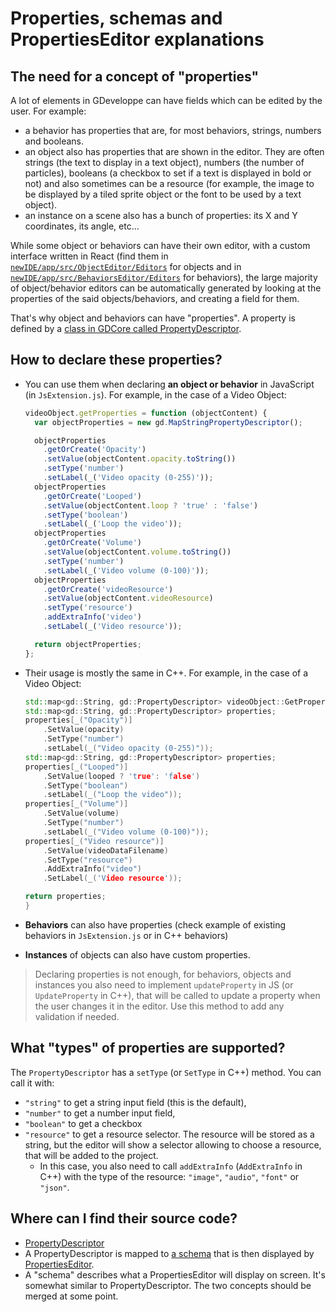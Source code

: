 # Properties, schemas and PropertiesEditor explanations

## The need for a concept of "properties"

A lot of elements in GDeveloppe can have fields which can be edited by the user. For example:
* a behavior has properties that are, for most behaviors, strings, numbers and booleans.
* an object also has properties that are shown in the editor. They are often strings (the text to display in a text object), numbers (the number of particles), booleans (a checkbox to set if a text is displayed in bold or not) and also sometimes can be a resource (for example, the image to be displayed by a tiled sprite object or the font to be used by a text object).
* an instance on a scene also has a bunch of properties: its X and Y coordinates, its angle, etc...

While some object or behaviors can have their own editor, with a custom interface written in React (find them in [`newIDE/app/src/ObjectEditor/Editors`](https://github.com/4ian/GDeveloppe/tree/master/newIDE/app/src/ObjectEditor/Editors) for objects and in [`newIDE/app/src/BehaviorsEditor/Editors`](https://github.com/4ian/GDeveloppe/tree/master/newIDE/app/src/BehaviorsEditor/Editors) for behaviors), the large majority of object/behavior editors can be automatically generated by looking at the properties of the said objects/behaviors, and creating a field for them.

That's why object and behaviors can have "properties". A property is defined by a [class in GDCore called PropertyDescriptor](https://github.com/4ian/GDeveloppe/blob/master/Core/GDCore/Project/PropertyDescriptor.h).

## How to declare these properties?

* You can use them when declaring **an object or behavior** in JavaScript (in `JsExtension.js`). For example, in the case of a Video Object:

    ```js
    videoObject.getProperties = function (objectContent) {
      var objectProperties = new gd.MapStringPropertyDescriptor();

      objectProperties
        .getOrCreate('Opacity')
        .setValue(objectContent.opacity.toString())
        .setType('number')
        .setLabel(_('Video opacity (0-255)'));
      objectProperties
        .getOrCreate('Looped')
        .setValue(objectContent.loop ? 'true' : 'false')
        .setType('boolean')
        .setLabel(_('Loop the video'));
      objectProperties
        .getOrCreate('Volume')
        .setValue(objectContent.volume.toString())
        .setType('number')
        .setLabel(_('Video volume (0-100)'));
      objectProperties
        .getOrCreate('videoResource')
        .setValue(objectContent.videoResource)
        .setType('resource')
        .addExtraInfo('video')
        .setLabel(_('Video resource'));

      return objectProperties;
    };
    ```

* Their usage is mostly the same in C++. For example, in the case of a Video Object:

    ```c++
    std::map<gd::String, gd::PropertyDescriptor> videoObject::GetProperties() const {
    std::map<gd::String, gd::PropertyDescriptor> properties;
    properties[_("Opacity")]
        .SetValue(opacity)
        .SetType("number")
        .setLabel(_("Video opacity (0-255)"));
    std::map<gd::String, gd::PropertyDescriptor> properties;
    properties[_("Looped")]
        .SetValue(looped ? 'true': 'false')
        .SetType("boolean")
        .setLabel(_("Loop the video"));
    properties[_("Volume")]
        .SetValue(volume)
        .SetType("number")
        .setLabel(_("Video volume (0-100)"));
    properties[_("Video resource")]
        .SetValue(videoDataFilename)
        .SetType("resource")
        .AddExtraInfo("video")
        .SetLabel(_('Video resource'));

    return properties;
    }
    ```
* **Behaviors** can also have properties (check example of existing behaviors in `JsExtension.js` or in C++ behaviors)
* **Instances** of objects can also have custom properties.

> Declaring properties is not enough, for behaviors, objects and instances you also need to implement `updateProperty` in JS (or `UpdateProperty` in C++), that will be called to update a property when the user changes it in the editor. Use this method to add any validation if needed.

## What "types" of properties are supported?

The `PropertyDescriptor` has a `setType` (or `SetType` in C++) method. You can call it with:

* `"string"` to get a string input field (this is the default),
* `"number"` to get a number input field,
* `"boolean"` to get a checkbox
* `"resource"` to get a resource selector. The resource will be stored as a string, but the editor will show a selector allowing to choose a resource, that will be added to the project.
  * In this case, you also need to call `addExtraInfo` (`AddExtraInfo` in C++) with the type of the resource: `"image"`, `"audio"`, `"font"` or `"json"`.

## Where can I find their source code?

* [PropertyDescriptor](https://github.com/4ian/GDeveloppe/blob/master/Core/GDCore/Project/PropertyDescriptor.h)
* A PropertyDescriptor is mapped to [a schema](https://github.com/4ian/GDeveloppe/blob/bc80d1c98f22bb8aae559b1fbcb25452d9a6b9d8/newIDE/app/src/PropertiesEditor/PropertiesMapToSchema.js#L109-L124) that is then displayed by [PropertiesEditor](https://github.com/4ian/GDeveloppe/blob/bc80d1c98f22bb8aae559b1fbcb25452d9a6b9d8/newIDE/app/src/PropertiesEditor/index.js#L314).
* A "schema" describes what a PropertiesEditor will display on screen. It's somewhat similar to PropertyDescriptor. The two concepts should be merged at some point.
